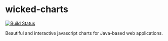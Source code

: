 wicked-charts
=============
[![Build Status](https://travis-ci.org/thombergs/wicked-charts.png?branch=master)](https://travis-ci.org/thombergs/wicked-charts)

Beautiful and interactive javascript charts for Java-based web applications.
